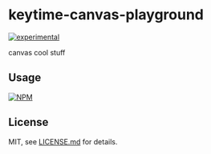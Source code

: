 # keytime-canvas-playground

[![experimental](http://badges.github.io/stability-badges/dist/experimental.svg)](http://github.com/badges/stability-badges)

canvas cool stuff

## Usage

[![NPM](https://nodei.co/npm/keytime-canvas-playground.png)](https://nodei.co/npm/keytime-canvas-playground/)

## License

MIT, see [LICENSE.md](http://github.com/mattdesl/keytime-canvas-playground/blob/master/LICENSE.md) for details.
